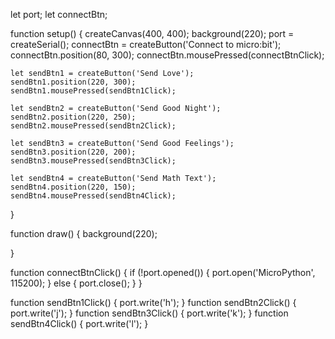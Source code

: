 let port;
let connectBtn;

function setup() {
    createCanvas(400, 400);
    background(220);
    port = createSerial();
    connectBtn = createButton('Connect to micro:bit');
    connectBtn.position(80, 300);
    connectBtn.mousePressed(connectBtnClick);
  
    let sendBtn1 = createButton('Send Love');
    sendBtn1.position(220, 300);
    sendBtn1.mousePressed(sendBtn1Click);
  
    let sendBtn2 = createButton('Send Good Night');
    sendBtn2.position(220, 250);
    sendBtn2.mousePressed(sendBtn2Click);
  
    let sendBtn3 = createButton('Send Good Feelings');
    sendBtn3.position(220, 200);
    sendBtn3.mousePressed(sendBtn3Click);
  
    let sendBtn4 = createButton('Send Math Text');
    sendBtn4.position(220, 150);
    sendBtn4.mousePressed(sendBtn4Click);
}

function draw() {
  background(220);
        
}

function connectBtnClick() {
    if (!port.opened()) {
        port.open('MicroPython', 115200);
    } else {
        port.close();
    }
}

function sendBtn1Click() {
    port.write('h');
}
function sendBtn2Click() {
    port.write('j');
}
function sendBtn3Click() {
    port.write('k');
}
function sendBtn4Click() {
    port.write('l');
}
